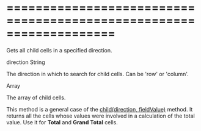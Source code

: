 ===================================================================
===================================================================

<!--shortDescription-->
Gets all child cells in a specified direction.
<!--/shortDescription-->

<!--paramName1-->direction<!--/paramName1-->
<!--paramType1-->String<!--/paramType1-->
<!--paramDescription1-->
The direction in which to search for child cells. Can be 'row' or 'column'.
<!--/paramDescription1-->

<!--returnType-->Array<dxPivotGridSummaryCell><!--/returnType-->
<!--returnDescription-->
The array of child cells.
<!--/returnDescription-->

<!--fullDescription-->
This method is a general case of the [child(direction, fieldValue)](/Documentation/ApiReference/UI_Widgets/dxPivotGrid/Summary_Cell/#childdirection_fieldValue) method. It returns all the cells whose values were involved in a calculation of the total value. Use it for **Total** and **Grand Total** cells.
<!--/fullDescription-->
